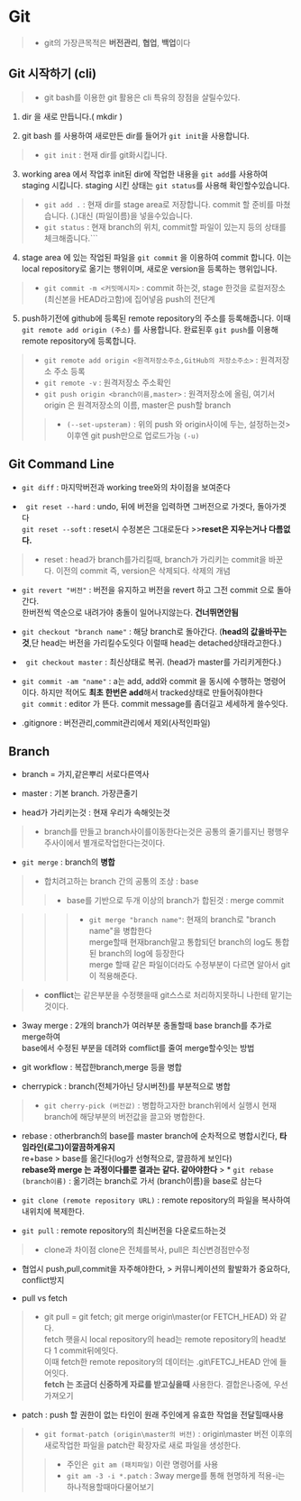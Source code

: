 # Git
> * git의 가장큰목적은 **버전관리**, **협업**, **백업**이다

## Git 시작하기 (cli)  
> * git bash를 이용한 git 활용은 cli 특유의 장점을 살릴수있다.

1. dir 을 새로 만듭니다.( mkdir )  

2. git bash 를 사용하여 새로만든 dir를 들어가 `git init`을 사용합니다.

> * `git init` : 현재 dir를 git화시킵니다.

3. working area 에서 작업후 init된 dir에 작업한 내용을 `git add`를 사용하여 staging 시킵니다. staging 시킨 상태는 `git status`를 사용해 확인할수있습니다.  

> * `git add .` : 현재 dir를 stage area로 저장합니다. commit 할 준비를 마쳤습니다. (.)대신 (파일이름)을 넣을수있습니다.
> * `git status` : 현재 branch의 위치, commit할 파일이 있는지 등의 상태를 체크해줍니다.```  

4. stage area 에 있는 작업된 파일을 `git commit` 을 이용하여 commit 합니다. 이는 local repository로 옮기는 행위이며, 새로운 version을 등록하는 행위입니다.

> * `git commit -m <커밋메시지>` : commit 하는것, stage 한것을 로컬저장소(최신본을 HEAD라고함)에 집어넣음 push의 전단계

5. push하기전에 github에 등록된 remote repository의 주소를 등록해줍니다. 이때 `git remote add origin (주소)` 를 사용합니다. 완료된후 `git push`를 이용해 remote repository에 등록합니다.  

> * `git remote add origin <원격저장소주소,GitHub의 저장소주소>` : 원격저장소 주소 등록
> * `git remote -v` : 원격저장소 주소확인
> * `git push origin <branch이름,master>` : 원격저장소에 올림, 여기서 origin 은 원격저장소의 이름, master은 push할 branch
>> *  `(--set-upsteram)` : 위의 push 와 origin사이에 두는, 설정하는것>이후엔 git push만으로 업로드가능
      `(-u)`


## Git Command Line  

* `git diff` : 마지막버전과 working tree와의 차이점을 보여준다

* ` git reset --hard` : undo, 뒤에 버전을 입력하면 그버전으로 가겟다, 돌아가겟다  
`git reset --soft` : reset시 수정본은 그대로둔다  >>**reset은 지우는거나 다름없다.**

> * reset : head가 branch를가리킬때, branch가 가리키는 commit을 바꾼다. 이전의 commit 즉, version은 삭제되다. 삭제의 개념

* `git revert "버전"` : 버전을 유지하고 버전을 revert 하고 그전 commit 으로 돌아간다.  
                        한버전씩 역순으로 내려가야 충돌이 일어나지않는다. **건너뛰면안됨**

* `git checkout "branch name"` : 해당 branch로 돌아간다. (**head의 값을바꾸는것**,단 head는 버전을 가리킬수도잇다 이럴때 head는 detached상태라고한다.)
                           
* ` git checkout master` : 최신상태로 복귀. (head가 master를 가리키게한다.)

* `git commit -am "name"` : a는 add, add와 commit 을 동시에 수행하는 명령어이다. 하지만 적어도 **최초 한번은 add**해서 tracked상태로 만들어줘야한다  
   `git commit` : editor 가 뜬다. commit message를 좀더길고 세세하게 쓸수잇다.

* .gitignore : 버전관리,commit관리에서 제외(사적인파일)

## Branch


* branch = 가지,같은뿌리 서로다른역사

* master : 기본 branch. 가장큰줄기

* head가 가리키는것 : 현재 우리가 속해잇는것  
> * branch를 만들고 branch사이를이동한다는것은 공통의 줄기를지닌 평행우주사이에서 별개로작업한다는것이다.

* `git merge` : branch의 **병합**
   
> * 합치려고하는 branch 간의 공통의 조상 : base  
>> * base를 기반으로 두개 이상의 branch가 합된것 : merge commit
   
>>> * `git merge "branch name"`: 현재의 branch로 "branch name"을 병합한다  
                                 merge할때 현재branch말고 통합되던 branch의 log도 통합된 branch의 log에 등장한다  
                                 merge 할때 같은 파일이더라도 수정부분이 다르면 알아서 git이 적용해준다.  
   
> * **conflict**는 같은부분을 수정햇을때 git스스로 처리하지못하니 나한테 맡기는것이다.

* 3way merge : 2개의 branch가 여러부분 충돌할때 base branch를 추가로 merge하여  
               base에서 수정된 부분을 데려와 comflict를 줄여 merge할수잇는 방법

* git workflow : 복잡한branch,merge 등을 병합

* cherrypick : branch(전체가아닌 당시버전)를 부분적으로 병합  
> * `git cherry-pick (버전값)` : 병합하고자한 branch위에서 실행시 현재 branch에 해당부분의 버전값을 끌고와 병합한다.  

* rebase : otherbranch의 base를 master branch에 순차적으로 병합시킨다, **타임라인(로그)이깔끔하게유지**  
           re+base > base를 옮긴다(log가 선형적으로, 깔끔하게 보인다)  
           **rebase와 merge 는 과정이다를뿐 결과는 같다. 같아야한다**
           > *  `git rebase (branch이름)` : 옮기려는 branch로 가서 (branch이름)을 base로 삼는다  

* `git clone (remote repository URL)` : remote repository의 파일을 복사하여 내위치에 복제한다. 

* `git pull` : remote repository의 최신버전을 다운로드하는것 
> * clone과 차이점 clone은 전체를복사, pull은 최신변경점만수정

* 협업시 push,pull,commit을 자주해야한다, \> 커뮤니케이션의 활발화가 중요하다, conflict방지

* pull vs fetch
> * git pull = git fetch; git merge origin\master(or FETCH_HEAD) 와 같다.  
    fetch 햇을시 local repository의 head는 remote repository의 head보다 1 commit뒤에잇다.  
    이때 fetch한 remote repository의 데이터는 .git\FETCJ_HEAD 안에 들어잇다.  
    **fetch 는 조금더 신중하게 자료를 받고싶을때** 사용한다. 결합은나중에, 우선가져오기

* patch : push 할 권한이 없는 타인이 원래 주인에게 유효한 작업을 전달힐때사용
> * `git format-patch (origin\master의 버전)` : origin\master 버전 이후의 새로작업한 파일을 patch란 확장자로 새로 파일을 생성한다.
>> * 주인은` git am (패치파일)` 이란 명령어를 사용 
>> * `git am -3 -i *.patch` : 3way merge를 통해 현명하게 적용\-i는 하나적용할때마다물어보기
